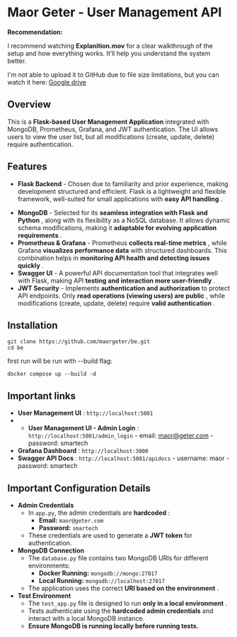 
# **Maor Geter - User Management API**

**Recommendation:**

I recommend watching **Explanition.mov** for a clear walkthrough of the setup and how everything works. It’ll help you understand the system better.

I'm not able to upload it to GitHub due to file size limitations, but you can watch it here: [Google drive](https://drive.google.com/file/d/1x11J7CT0T9UEjLQmC-SCKmC-61O1TKOk/view?usp=sharing)

## **Overview**

This is a **Flask-based User Management Application** integrated with MongoDB, Prometheus, Grafana, and JWT authentication. The UI allows users to view the user list, but all modifications (create, update, delete) require authentication.

## **Features**

- **Flask Backend** - Chosen due to familiarity and prior experience, making development structured and efficient. Flask is a lightweight and flexible framework, well-suited for small applications with  **easy API handling** .

* **MongoDB** - Selected for its  **seamless integration with Flask and Python** , along with its flexibility as a NoSQL database. It allows dynamic schema modifications, making it  **adaptable for evolving application requirements** .
* **Prometheus & Grafana** - Prometheus  **collects real-time metrics** , while Grafana **visualizes performance data** with structured dashboards. This combination helps in  **monitoring API health and detecting issues quickly** .
* **Swagger UI** - A powerful API documentation tool that integrates well with Flask, making API  **testing and interaction more user-friendly** .
* **JWT Security** - Implements **authentication and authorization** to protect API endpoints. Only  **read operations (viewing users) are public** , while modifications (create, update, delete) require  **valid authentication** .

## Installation

```
git clone https://github.com/maorgeter/be.git
cd be
```

first run will be run with --build flag:

```
docker compose up --build -d
```

## Important links

* **User Management UI** : `http://localhost:5001`
* * **User Management UI - Admin Login** : `http://localhost:5001/admin_login` - email: maor@geter.com - password: smartech
* **Grafana Dashboard** : `http://localhost:3000`
* **Swagger API Docs** : `http://localhost:5001/apidocs` - username: maor - password: smartech

## Important Configuration Details

* **Admin Credentials**
  * In `app.py`, the admin credentials are  **hardcoded** :
    * **Email:** `maor@geter.com`
    * **Password:** `smartech`
  * These credentials are used to generate a **JWT token** for authentication.
* **MongoDB Connection**
  * The `database.py` file contains two MongoDB URIs for different environments:
    * **Docker Running:** `mongodb://mongo:27017`
    * **Local Running:** `mongodb://localhost:27017`
  * The application uses the correct  **URI based on the environment** .
* **Test Environment**
  * The `test_app.py` file is designed to run  **only in a local environment** .
  * Tests authenticate using the **hardcoded admin credentials** and interact with a local MongoDB instance.
  * **Ensure MongoDB is running locally before running tests.**
